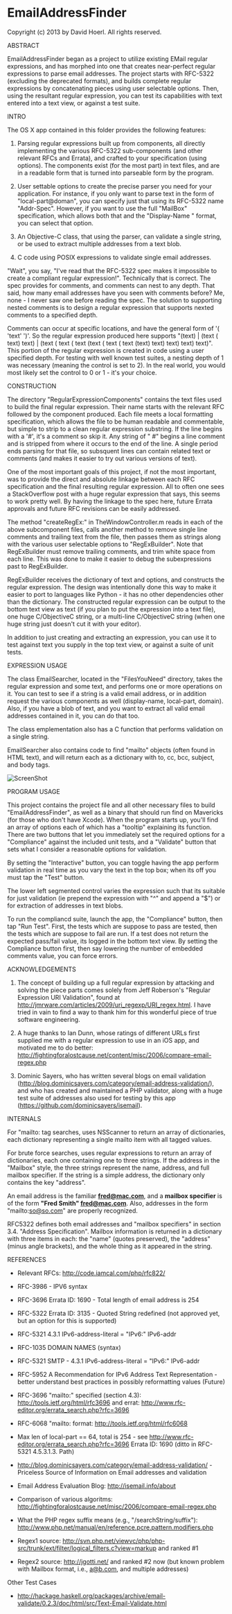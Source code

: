 
EmailAddressFinder
==================
Copyright (c) 2013 by David Hoerl. All rights reserved.

ABSTRACT

EmailAddressFinder began as a project to utilize existing EMail regular expressions, and has morphed into one that creates near-perfect regular expressions to parse email addresses. The project starts with RFC-5322 (excluding the deprecated formats), and builds complete regular expressions by concatenating pieces using user selectable options. Then, using the resultant regular expression, you can test its capabilities with text entered into a text view, or against a test suite.

INTRO

The OS X app contained in this folder provides the following features:

1. Parsing regular expressions built up from components, all directly implementing the various RFC-5322 sub-components (and other relevant RFCs and Errata), and crafted to your specification (using options). The components exist (for the most part) in text files, and are in a readable form that is turned into parseable form by the program.

2. User settable options to create the precise parser you need for your application. For instance, if you only want to parse text in the form of "local-part@doman", you can specify just that using its RFC-5322 name "Addr-Spec". However, if you want to use the full "MailBox" specification, which allows both that and the "Display-Name <addr-spec>" format, you can select that option.

3. An Objective-C class, that using the parser, can validate a single string, or be used to extract multiple addresses from a text blob.

4. C code using POSIX expressions to validate single email addresses.

"Wait", you say, "I've read that the RFC-5322 spec makes it impossible to create a compliant regular expression!". Technically that is correct. The spec provides for comments, and comments can nest to any depth. That said, how many email addresses have you seen with comments before? Me, none - I never saw one before reading the spec. The solution to supporting nested comments is to design a regular expression that supports nexted comments to a specified depth.

Comments can occur at specific locations, and have the general form of '( 'text' ')'. So the regular expression produced here supports "(text) | (text ( text) text) | (text ( text ( text (text ( text ( text (text) text) text) text) text)". This portion of the regular expression is created in code using a user specified depth. For testing with well known test suites, a nesting depth of 1 was necessary (meaning the control is set to 2). In the real world, you would most likely set the control to 0 or 1 - it's your choice.

CONSTRUCTION

The directory "RegularExpressionComponents" contains the text files used to build the final regular expression. Their name starts with the relevant RFC followed by the component produced. Each file meets a local formatting specification, which allows the file to be human readable and commentable, but simple to strip to a clean regular expression substring. If the line begins with a '#', it's a comment so skip it. Any string of " #" begins a line comment and is stripped from where it occurs to the end of the line. A single period ends parsing for that file, so subsquent lines can contain related text or comments (and makes it easier to try out various versions of text).

One of the most important goals of this project, if not the most important, was to provide the direct and absolute linkage between each RFC specification and the final resulting regular expression. All to often one sees a StackOverflow post with a huge regular expression that says, this seems to work pretty well. By having the linkage to the spec here, future Errata approvals and future RFC revisions can be easily addressed.

The method "createRegEx:" in TheWindowController.m reads in each of the above subcomponent files, calls another method to remove single line comments and trailing text from the file, then passes them as strings along with the various user selectable options to "RegExBuilder". Note that RegExBuilder must remove trailing comments, and trim white space from each line. This was done to make it easier to debug the subexpressions past to RegExBuilder.

RegExBuilder receives the dictionary of text and options, and constructs the regular expression. The design was intentionally done this way to make it easier to port to languages like Python - it has no other dependencies other than the dictionary. The constructed regular expression can be output to the bottom text view as text (if you plan to put the expression into a text file), one huge C/ObjectiveC string, or a multi-line C/ObjectiveC string (when one huge string just doesn't cut it with your editor).

In addition to just creating and extracting an expression, you can use it to test against text you supply in the top text view, or against a suite of unit tests.

EXPRESSION USAGE

The class EmailSearcher, located in the "FilesYouNeed" directory, takes the regular expression and some text, and performs one or more operations on it. You can test to see if a string is a valid email address, or in addition request the various components as well (display-name, local-part, domain). Also, if you have a blob of text, and you want to extract all valid email addresses contained in it, you can do that too.

The class emplementation also has a C function that performs validation on a single string.

EmailSearcher also contains code to find "mailto" objects (often found in HTML text), and will return each as a dictionary with to, cc, bcc, subject, and body tags.

![ScreenShot](./AppScreenShot.png)

PROGRAM USAGE

This project contains the project file and all other necessary files to build "EmailAddressFinder", as well as a binary that should run find on Mavericks (for those who don't have Xcode). When the program starts up, you'll find an array of options each of which has a "tooltip" explaining its function. There are two buttons that let you immediately set the required options for a "Compliance" against the included unit tests, and a "Validate" button that sets what I consider a reasonable options for validation.

By setting the "Interactive" button, you can toggle having the app perform validation in real time as you vary the text in the top box; when its off you must tap the "Test" button.

The lower left segmented control varies the expression such that its suitable for just validation (ie prepend the expression with "^" and append a "$") or for extraction of addresses in text blobs.

To run the compliancd suite, launch the app, the "Compliance" button, then tap "Run Test". First, the tests which are suppose to pass are tested, then the tests which are suppose to fail are run. If a test does not return the expected pass/fail value, its logged in the bottom text view. By setting the Compliance button first, then say lowering the number of embedded comments value, you can force errors.

ACKNOWLEDGEMENTS

1. The concept of building up a full regular expression by attacking and solving the piece parts comes solely from Jeff Roberson's "Regular Expression URI Validation", found at http://jmrware.com/articles/2009/uri_regexp/URI_regex.html. I have tried in vain to find a way to thank him for this wonderful piece of true software engineering.

2. A huge thanks to Ian Dunn, whose ratings of different URLs first supplied me with a regular expression to use in an iOS app, and motivated me to do better: http://fightingforalostcause.net/content/misc/2006/compare-email-regex.php

3. Dominic Sayers, who has written several blogs on email validation (http://blog.dominicsayers.com/category/email-address-validation/), and who has created and maintained a PHP validator, along with a huge test suite of addresses also used for testing by this app (https://github.com/dominicsayers/isemail).

INTERNALS

For "mailto: tag searches, uses NSScanner to return an array of dictionaries, each dictionary representing a single mailto item with all tagged values.

For brute force searches, uses regular expressions to return an array of dictionaries, each one containing one to three strings. If the address in the "Mailbox" style, the three strings represent the name, address, and full mailbox specifier. If the string is a simple address, the dictionary only contains the key "address".

An email address is the familiar **fred@mac.com**, and a **mailbox specifier** is of the form **"Fred Smith" <fred@mac.com>**. Also, addresses in the form "mailto:so@so.com" are properly recognized.

RFC5322 defines both email addresses and "mailbox specifiers" in section 3.4. "Address Specification". Mailbox information is returned in a dictionary with three items in each: the "name" (quotes preserved), the "address" (minus angle brackets), and the whole thing as it appeared in the string.

REFERENCES

- Relevant RFCs: http://code.iamcal.com/php/rfc822/
- RFC-3986 - IPV6 syntax
- RFC-3696 Errata ID: 1690 - Total length of email address is 254
- RFC-5322 Errata ID: 3135 - Quoted String redefined (not approved yet, but an option for this is supported)
- RFC-5321 4.3.1 IPv6-address-literal  = "IPv6:" IPv6-addr
- RFC-1035 DOMAIN NAMES (syntax)
- RFC-5321 SMTP - 4.3.1 IPv6-address-literal  = "IPv6:" IPv6-addr
- RFC-5952 A Recommendation for IPv6 Address Text Representation - better understand best practices in possibly reformatting values (Future)
- RFC-3696 "mailto:" specified (section 4.3):  http://tools.ietf.org/html/rfc3696 and errat: http://www.rfc-editor.org/errata_search.php?rfc=3696
- RFC-6068 "mailto: format:  http://tools.ietf.org/html/rfc6068
- Max len of local-part == 64, total is 254 - see http://www.rfc-editor.org/errata_search.php?rfc=3696 Errata ID: 1690 (ditto in RFC-5321 4.5.3.1.3. Path)

- http://blog.dominicsayers.com/category/email-address-validation/ - Priceless Source of Information on Email addresses and validation
- Email Address Evaluation Blog: http://isemail.info/about
- Comparison of various algoritms: http://fightingforalostcause.net/misc/2006/compare-email-regex.php
- What the PHP regex suffix means (e.g., "/searchString/suffix"): http://www.php.net/manual/en/reference.pcre.pattern.modifiers.php

- Regex1 source: http://svn.php.net/viewvc/php/php-src/trunk/ext/filter/logical_filters.c?view=markup and ranked #1
- Regex2 source: http://jgotti.net/ and ranked #2 now (but known problem with Mailbox format, i.e., <a@b.com>, and multiple addresses)

Other Test Cases
- http://hackage.haskell.org/packages/archive/email-validate/0.2.3/doc/html/src/Text-Email-Validate.html
